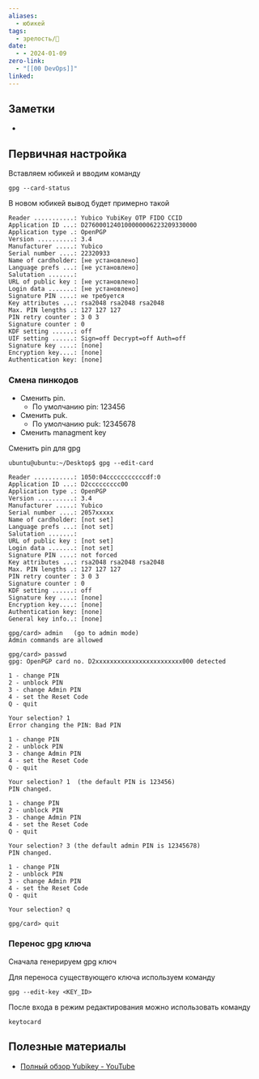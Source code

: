 ```yaml
---
aliases:
  - юбикей
tags:
  - зрелость/🌱
date:
  - - 2024-01-09
zero-link:
  - "[[00 DevOps]]"
linked:
---
```


## Заметки
- 
## Первичная настройка
Вставляем юбикей и вводим команду
```
gpg --card-status
```

В новом юбикей вывод будет примерно такой
```
Reader ...........: Yubico YubiKey OTP FIDO CCID
Application ID ...: D2760001240100000006223209330000
Application type .: OpenPGP
Version ..........: 3.4
Manufacturer .....: Yubico
Serial number ....: 22320933
Name of cardholder: [не установлено]
Language prefs ...: [не установлено]
Salutation .......: 
URL of public key : [не установлено]
Login data .......: [не установлено]
Signature PIN ....: не требуется
Key attributes ...: rsa2048 rsa2048 rsa2048
Max. PIN lengths .: 127 127 127
PIN retry counter : 3 0 3
Signature counter : 0
KDF setting ......: off
UIF setting ......: Sign=off Decrypt=off Auth=off
Signature key ....: [none]
Encryption key....: [none]
Authentication key: [none]
```
### Смена пинкодов
- Сменить pin.
	- По умолчанию pin: 123456
- Сменить puk.
	- По умолчанию puk: 12345678
- Сменить managment key
  
Сменить pin для gpg
```
ubuntu@ubuntu:~/Desktop$ gpg --edit-card

Reader ...........: 1050:04cccccccccccdf:0
Application ID ...: D2ccccccccc00
Application type .: OpenPGP
Version ..........: 3.4
Manufacturer .....: Yubico
Serial number ....: 2057xxxxx
Name of cardholder: [not set]
Language prefs ...: [not set]
Salutation .......: 
URL of public key : [not set]
Login data .......: [not set]
Signature PIN ....: not forced
Key attributes ...: rsa2048 rsa2048 rsa2048
Max. PIN lengths .: 127 127 127
PIN retry counter : 3 0 3
Signature counter : 0
KDF setting ......: off
Signature key ....: [none]
Encryption key....: [none]
Authentication key: [none]
General key info..: [none]

gpg/card> admin   (go to admin mode)
Admin commands are allowed

gpg/card> passwd 
gpg: OpenPGP card no. D2xxxxxxxxxxxxxxxxxxxxxxxx000 detected

1 - change PIN
2 - unblock PIN
3 - change Admin PIN
4 - set the Reset Code
Q - quit

Your selection? 1
Error changing the PIN: Bad PIN

1 - change PIN
2 - unblock PIN
3 - change Admin PIN
4 - set the Reset Code
Q - quit

Your selection? 1  (the default PIN is 123456)
PIN changed.

1 - change PIN
2 - unblock PIN
3 - change Admin PIN
4 - set the Reset Code
Q - quit

Your selection? 3 (the default admin PIN is 12345678)
PIN changed.

1 - change PIN
2 - unblock PIN
3 - change Admin PIN
4 - set the Reset Code
Q - quit

Your selection? q

gpg/card> quit
```


### Перенос gpg ключа
Сначала генерируем gpg ключ

Для переноса существующего ключа используем команду
```shell
gpg --edit-key <KEY_ID>
```

После входа в режим редактирования можно использовать команду
```shell
keytocard
```

## Полезные материалы
- [Полный обзор Yubikey - YouTube](https://www.youtube.com/watch?v=fv2ZY7aXWv0)